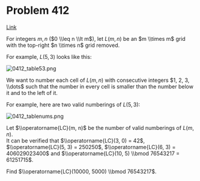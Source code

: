 # Problem 412

[Link](https://projecteuler.net/problem=412)

For integers $m, n$ ($0 \\leq n \\lt m$), let $L(m, n)$ be an $m \\times m$ grid with the top-right $n \\times n$ grid removed.

For example, $L(5, 3)$ looks like this:

![0412_table53.png](resources/images/0412_table53.png?1678992053)

We want to number each cell of $L(m, n)$ with consecutive integers $1, 2, 3, \\dots$ such that the number in every cell is smaller than the number below it and to the left of it.

For example, here are two valid numberings of $L(5, 3)$:

![0412_tablenums.png](resources/images/0412_tablenums.png?1678992053)

Let $\\operatorname{LC}(m, n)$ be the number of valid numberings of $L(m, n)$.  
It can be verified that $\\operatorname{LC}(3, 0) = 42$, $\\operatorname{LC}(5, 3) = 250250$, $\\operatorname{LC}(6, 3) = 406029023400$ and $\\operatorname{LC}(10, 5) \\bmod 76543217 = 61251715$.

Find $\\operatorname{LC}(10000, 5000) \\bmod 76543217$.